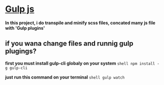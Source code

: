# [Gulp js](https://gulpjs.com/)
**In this project, i do transpile and minify scss files, concated many js file with 'Gulp plugins'**
## if you wana change files and runnig gulp plugings?
**first you must install gulp-cli globaly on your system** ```shell npm install -g gulp-cli```

**just run this command on your terminal** ```shell gulp watch``` 

